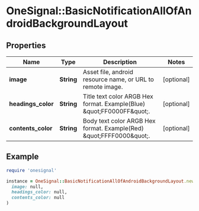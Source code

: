 # OneSignal::BasicNotificationAllOfAndroidBackgroundLayout

## Properties

| Name | Type | Description | Notes |
| ---- | ---- | ----------- | ----- |
| **image** | **String** | Asset file, android resource name, or URL to remote image. | [optional] |
| **headings_color** | **String** | Title text color ARGB Hex format. Example(Blue) \&quot;FF0000FF\&quot;. | [optional] |
| **contents_color** | **String** | Body text color ARGB Hex format. Example(Red) \&quot;FFFF0000\&quot;. | [optional] |

## Example

```ruby
require 'onesignal'

instance = OneSignal::BasicNotificationAllOfAndroidBackgroundLayout.new(
  image: null,
  headings_color: null,
  contents_color: null
)
```

